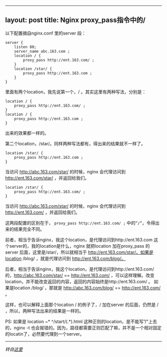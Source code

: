 
---
layout: post
title: Nginx proxy_pass指令中的/
---

以下配置摘自nginx.conf 里的server 段：

	server {
		listen 80;
		server_name abc.163.com ;
		location / {
			proxy_pass http://ent.163.com/ ;
		}
		location /star/ {
			proxy_pass http://ent.163.com ;
		}
	}
	
里面有两个location，我先说第一个，/ 。其实这里有两种写法，分别是：

	location / {
		proxy_pass http://ent.163.com/ ;
	}
	location / {
		proxy_pass http://ent.163.com ;
	}
	
出来的效果都一样的。

第二个location，/star/。同样两种写法都有，得出来的结果就不一样了。

	location /star/ {
		proxy_pass http://ent.163.com ;
	}
	
当访问 http://abc.163.com/star/ 的时候，nginx 会代理访问到 http://ent.163.com/star/ ，并返回给我们。

	location /star/ {
		proxy_pass http://ent.163.com/ ;
	}
	
当访问 http://abc.163.com/star/ 的时候，nginx 会代理访问到 http://ent.163.com/ ，并返回给我们。

这两段配置的区别在于， `proxy_pass http://ent.163.com/ ;` 中的`”/”`，令得出来的结果完全不同。

前者，相当于告诉nginx，我这个location，是代理访问到http://ent.163.com 这个server的，我的location是什么，nginx 就把location 加在proxy_pass 的 server 后面，这里是/star/，所以就相当于 http://ent.163.com/star/。如果是location /blog/ ，就是代理访问到 http://ent.163.com/blog/。

后者，相当于告诉nginx，我这个location，是代理访问到http://ent.163.com/的，http://abc.163.com/star/ == http://ent.163.com/ ，可以这样理解。改变location，并不能改变返回的内容，返回的内容始终是http://ent.163.com/ 。 如果是location /blog/ ，那就是 http://abc.163.com/blog/ == http://ent.163.com/ 。

这样，也可以解释上面那个location / 的例子了，/ 加在server 的后面，仍然是 / ，所以，两种写法出来的结果是一样的。

PS: 如果是 location ~* ^/start/(.*)\.html 这种正则的location，是不能写”/”上去的，nginx -t 也会报错的。因为，路径都需要正则匹配了嘛，并不是一个相对固定的locatin了，必然要代理到一个server。

---
*转自[这里](http://www.cnblogs.com/naniannayue/archive/2010/08/07/1794520.html)*
